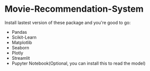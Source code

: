 # Movie-Recommendation-System
Install lastest version of these package and you're good to go:
- Pandas
- Scikit-Learn
- Matplotlib
- Seaborn
- Plotly
- Streamlit
- Pupyter Notebook(Optional, you can install this to read the model)
